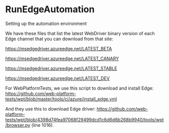 # RunEdgeAutomation
Setting up the automation environment


We have these files that list the latest WebDriver binary version of each Edge channel that you can download from that site:

https://msedgedriver.azureedge.net/LATEST_BETA

https://msedgedriver.azureedge.net/LATEST_CANARY 

https://msedgedriver.azureedge.net/LATEST_STABLE 

https://msedgedriver.azureedge.net/LATEST_DEV 

 

For WebPlatformTests, we use this script to download and install Edge: https://github.com/web-platform-tests/wpt/blob/master/tools/ci/azure/install_edge.yml

 

And they use this to download Edge driver: https://github.com/web-platform-tests/wpt/blob/4398d74fea97068f29499dcd1c6d6d6b268b9940/tools/wpt/browser.py (line 1016).
